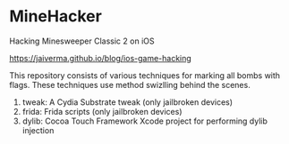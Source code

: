 # MineHacker
Hacking Minesweeper Classic 2 on iOS

https://jaiverma.github.io/blog/ios-game-hacking

This repository consists of various techniques for marking all bombs with flags. These techniques use method swizlling behind the scenes.

1. tweak: A Cydia Substrate tweak (only jailbroken devices)
2. frida: Frida scripts (only jailbroken devices)
3. dylib: Cocoa Touch Framework Xcode project for performing dylib injection
